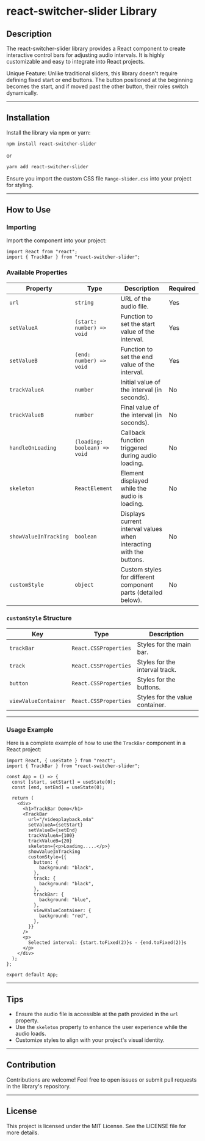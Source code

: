 # react-switcher-slider Library

## Description

The react-switcher-slider library provides a React component to create interactive control bars for adjusting audio intervals. It is highly customizable and easy to integrate into React projects.

Unique Feature: Unlike traditional sliders, this library doesn't require defining fixed start or end buttons. The button positioned at the beginning becomes the start, and if moved past the other button, their roles switch dynamically.

---

## Installation

Install the library via npm or yarn:

```bash
npm install react-switcher-slider
```

or

```bash
yarn add react-switcher-slider
```

Ensure you import the custom CSS file `Range-slider.css` into your project for styling.

---

## How to Use

### Importing

Import the component into your project:

```tsx
import React from "react";
import { TrackBar } from "react-switcher-slider";
```

### Available Properties

| Property              | Type                         | Description                                                         | Required |
| --------------------- | ---------------------------- | ------------------------------------------------------------------- | -------- |
| `url`                 | `string`                     | URL of the audio file.                                              | Yes      |
| `setValueA`           | `(start: number) => void`    | Function to set the start value of the interval.                    | Yes      |
| `setValueB`           | `(end: number) => void`      | Function to set the end value of the interval.                      | Yes      |
| `trackValueA`         | `number`                     | Initial value of the interval (in seconds).                         | No       |
| `trackValueB`         | `number`                     | Final value of the interval (in seconds).                           | No       |
| `handleOnLoading`     | `(loading: boolean) => void` | Callback function triggered during audio loading.                   | No       |
| `skeleton`            | `ReactElement`               | Element displayed while the audio is loading.                       | No       |
| `showValueInTracking` | `boolean`                    | Displays current interval values when interacting with the buttons. | No       |
| `customStyle`         | `object`                     | Custom styles for different component parts (detailed below).       | No       |

### `customStyle` Structure

| Key                  | Type                  | Description                     |
| -------------------- | --------------------- | ------------------------------- |
| `trackBar`           | `React.CSSProperties` | Styles for the main bar.        |
| `track`              | `React.CSSProperties` | Styles for the interval track.  |
| `button`             | `React.CSSProperties` | Styles for the buttons.         |
| `viewValueContainer` | `React.CSSProperties` | Styles for the value container. |

---

### Usage Example

Here is a complete example of how to use the `TrackBar` component in a React project:

```tsx
import React, { useState } from "react";
import { TrackBar } from "react-switcher-slider";

const App = () => {
  const [start, setStart] = useState(0);
  const [end, setEnd] = useState(0);

  return (
    <div>
      <h1>TrackBar Demo</h1>
      <TrackBar
        url="/videoplayback.m4a"
        setValueA={setStart}
        setValueB={setEnd}
        trackValueA={100}
        trackValueB={20}
        skeleton={<p>Loading.....</p>}
        showValueInTracking
        customStyle={{
          button: {
            background: "black",
          },
          track: {
            background: "black",
          },
          trackBar: {
            background: "blue",
          },
          viewValueContainer: {
            background: "red",
          },
        }}
      />
      <p>
        Selected interval: {start.toFixed(2)}s - {end.toFixed(2)}s
      </p>
    </div>
  );
};

export default App;
```

---

## Tips

- Ensure the audio file is accessible at the path provided in the `url` property.
- Use the `skeleton` property to enhance the user experience while the audio loads.
- Customize styles to align with your project's visual identity.

---

## Contribution

Contributions are welcome! Feel free to open issues or submit pull requests in the library's repository.

---

## License

This project is licensed under the MIT License. See the LICENSE file for more details.
